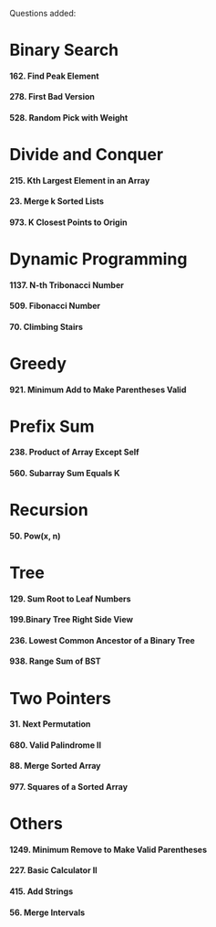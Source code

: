 Questions added:

# Binary Search

#### 162. Find Peak Element
#### 278. First Bad Version
#### 528. Random Pick with Weight

# Divide and Conquer

#### 215. Kth Largest Element in an Array
#### 23. Merge k Sorted Lists
#### 973. K Closest Points to Origin

# Dynamic Programming

#### 1137. N-th Tribonacci Number
#### 509. Fibonacci Number
#### 70. Climbing Stairs

# Greedy

#### 921. Minimum Add to Make Parentheses Valid

# Prefix Sum

#### 238. Product of Array Except Self
#### 560. Subarray Sum Equals K

# Recursion

#### 50. Pow(x, n)

# Tree

#### 129. Sum Root to Leaf Numbers
#### 199.Binary Tree Right Side View
#### 236. Lowest Common Ancestor of a Binary Tree
#### 938. Range Sum of BST

# Two Pointers

#### 31. Next Permutation
#### 680. Valid Palindrome II
#### 88. Merge Sorted Array
#### 977. Squares of a Sorted Array

# Others
#### 1249. Minimum Remove to Make Valid Parentheses
#### 227. Basic Calculator II
#### 415. Add Strings
#### 56. Merge Intervals
